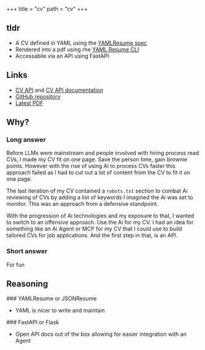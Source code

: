 +++
title = "cv"
path = "cv"
+++
## tldr
* A CV defined in YAML using the [YAMLResume spec](https://yamlresume.dev/)
* Rendered into a pdf using rhe [YAML Resume CLI](https://yamlresume.dev/docs/installation#docker-users)
* Accessabile via an API using FastAPI

## Links
* [CV API](https://cv.danwilson.co) and [CV API documentation](https://cv.danwilson.co/docs)
* [GitHub repository](https://github.com/danwlsn/cv/)
* [Latest PDF](https://github.com/danwlsn/cv/blob/main/pdf/cv-latest.pdf)

## Why?
### Long answer
Before LLMs were mainstream and people involved with hiring process read CVs, I made my CV fit on one page. Save the person time, gain brownie points. However with the rise of using Ai to process CVs faster this approach failed as I had to cut out a lot of content from the CV to fit it on one page.

The last iteration of my CV contained a `robots.txt` section to combat Ai reviewing of CVs by adding a list of keywords I imagined the Ai was set to monitor. This was an approach from a defensive standpoint.

With the progression of Ai technologies and my exposure to that, I wanted to switch to an offensive approach. Use the Ai for my CV. I had an idea for something like an Ai Agent or MCP for my CV that I could use to build tailored CVs for job applications. And the first step in that, is an API. 

### Short answer
For fun

## Reasoning
### YAMLResume or JSONResume
* YAML is nicer to write and maintain

### FastAPI or Flask
* Open API docs out of the box allowing for easier integration with an Agent
